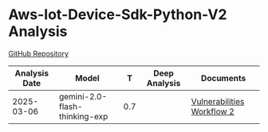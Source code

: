 # Aws-Iot-Device-Sdk-Python-V2 Analysis

[GitHub Repository](https://github.com/aws/aws-iot-device-sdk-python-v2)

| Analysis Date | Model | T | Deep Analysis | Documents |
|---------------|-------|---|:-------------:|-----------|
| 2025-03-06 | gemini-2.0-flash-thinking-exp | 0.7 |  | [Vulnerabilities Workflow 2](2025-03-06-gemini-2.0-flash-thinking-exp/vulnerabilities-workflow-2.md) |